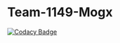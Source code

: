 # Team-1149-Mogx

[![Codacy Badge](https://api.codacy.com/project/badge/Grade/04e586b48d1a47238a4960df87ca8976)](https://app.codacy.com/gh/BuildForSDGCohort2/Team-1149-Mogx?utm_source=github.com&utm_medium=referral&utm_content=BuildForSDGCohort2/Team-1149-Mogx&utm_campaign=Badge_Grade_Settings)
